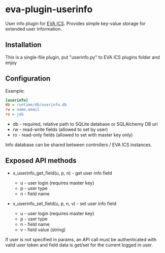 # eva-plugin-userinfo

User info plugin for [EVA ICS](https://www.eva-ics.com/). Provides simple
key-value storage for extended user information.

## Installation

This is a single-file plugin, put "userinfo.py" to EVA ICS plugins folder and
enjoy

## Configuration

Example:

```ini
[userinfo]
db = runtime/db/userinfo.db
rw = name,email
ro = job
```

* db - required, relative path to SQLite database or SQLAlchemy DB uri
* rw - read-write fields (allowed to set by user)
* ro - read-only fields (allowed to set with master key only)

Info database can be shared between controllers / EVA ICS instances.

## Exposed API methods

* x_userinfo_get_field(u, p, n) - get user info field

    * u - user login (requires master key)
    * p - user type
    * n - field name

* x_userinfo_set_field(u, p, n, v) - set user info field

    * u - user login (requires master key)
    * p - user type
    * n - field name
    * v - field value (string)

If user is not specified in params, an API call must be authenticated with
valid user token and field data is get/set for the current logged in user.
